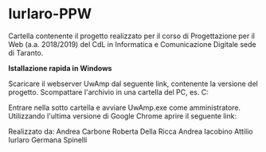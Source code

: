# Iurlaro-PPW
Cartella contenente il progetto realizzato per il corso di Progettazione per il Web (a.a. 2018/2019) del CdL in Informatica e Comunicazione Digitale sede di Taranto.

<b>Istallazione rapida in Windows </b>

Scaricare il webserver UwAmp dal seguente link, contenente la versione del progetto.
Scompattare l'archivio in una cartella del PC, es. C:

Entrare nella sotto cartella e avviare UwAmp.exe come amministratore. 
Utilizzando l'ultima versione di Google Chrome aprire il seguente link: 


Realizzato da:
Andrea Carbone
Roberta Della Ricca
Andrea Iacobino
Attilio Iurlaro
Germana Spinelli
